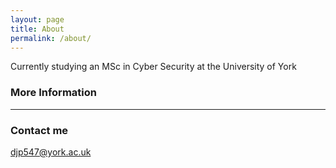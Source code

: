 ```yaml
---
layout: page
title: About
permalink: /about/
---
```


Currently studying an MSc in Cyber Security at the University of York

### More Information

***

### Contact me

[djp547@york.ac.uk](mailto:djp547@york.ac.uk)
